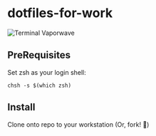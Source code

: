 # dotfiles-for-work
![Terminal Vaporwave](/imgs/vaporwave.webmp)

PreRequisites
------------

Set zsh as your login shell:

    chsh -s $(which zsh)

Install
-------

Clone onto repo to your workstation (Or, fork! 🍴)


